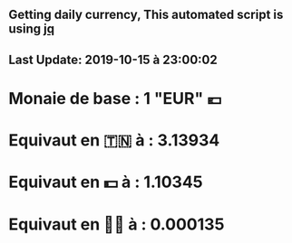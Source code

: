 ## Getting daily currency, This automated script is using [jq](https://stedolan.github.io/jq/)
## Last Update:  2019-10-15 à 23:00:02
 # Monaie de base : 1 "EUR" 💶 
 # Equivaut en 🇹🇳 à :  3.13934 
 # Equivaut en 💵 à : 1.10345
 # Equivaut en 🐱‍💻 à :  0.000135
